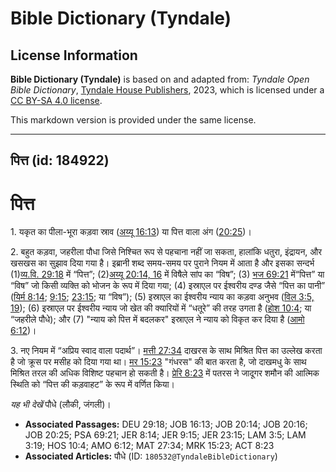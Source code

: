 # Bible Dictionary (Tyndale)

## License Information

**Bible Dictionary (Tyndale)** is based on and adapted from: _Tyndale Open Bible Dictionary_, [Tyndale House Publishers](https://tyndaleopenresources.com/), 2023, which is licensed under a [CC BY-SA 4.0 license](https://creativecommons.org/licenses/by-sa/4.0/legalcode.en).

This markdown version is provided under the same license.



--------------------------------

## पित्त (id: 184922)

पित्त
=====

1\. यकृत का पीला\-भूरा कड़वा स्राव ([अय्यू 16:13](https://ref.ly/Job16:13)) या पित्त वाला अंग ([20:25](https://ref.ly/Job20:25))। 

2\. बहुत कड़वा, जहरीला पौधा जिसे निश्चित रूप से पहचाना नहीं जा सकता, हालांकि धतुरा, इंद्रायन, और खसखस का सुझाव दिया गया है। इब्रानी शब्द समय\-समय पर पुराने नियम में आता है और इसका सन्दर्भ (1\)[व्य.वि. 29:18](https://ref.ly/Deut29:18) में “पित्त”; (2\)[अय्यू 20:14, 16](https://ref.ly/Job20:14,Job20:16) में विषैले सांप का “विष”; (3\) [भज 69:21](https://ref.ly/Ps69:21) में“पित्त” या “विष” जो किसी व्यक्ति को भोजन के रूप में दिया गया; (4\) इस्राएल पर ईश्वरीय दण्ड जैसे “पित्त का पानी” ([यिर्म 8:14](https://ref.ly/Jer8:14); [9:15](https://ref.ly/Jer9:15); [23:15](https://ref.ly/Jer23:15); या “विष”); (5\) इस्राएल का ईश्वरीय न्याय का कड़वा अनुभव ([विल 3:5, 19](https://ref.ly/Lam3:5,Lam3:19)); (6\) इस्राएल पर ईश्वरीय न्याय जो खेत की क्यारियों में “धतूरे” की तरह उगता है ([होश 10:4](https://ref.ly/Hos10:4); या “जहरीले पौधे); और (7\) "न्याय को पित्त में बदलकर" इस्राएल ने न्याय को विकृत कर दिया है ([आमो 6:12](https://ref.ly/Amos6:12))।

3\. नए नियम में “अप्रिय स्वाद वाला पदार्थ”। [मत्ती 27:34](https://ref.ly/Matt27:34) दाखरस के साथ मिश्रित पित्त का उल्लेख करता है जो क्रूस पर मसीह को दिया गया था। [मर 15:23](https://ref.ly/Mark15:23) "गंधरस" की बात करता है, जो दाखमधु के साथ मिश्रित तरल की अधिक विशिष्ट पहचान हो सकती है। [प्रेरि 8:23](https://ref.ly/Acts8:23) में पतरस ने जादूगर शमौन की आत्मिक स्थिति को “पित्त की कड़वाहट” के रूप में वर्णित किया।

*यह भी देखें* पौधे (लौकी, जंगली)।

* **Associated Passages:** DEU 29:18; JOB 16:13; JOB 20:14; JOB 20:16; JOB 20:25; PSA 69:21; JER 8:14; JER 9:15; JER 23:15; LAM 3:5; LAM 3:19; HOS 10:4; AMO 6:12; MAT 27:34; MRK 15:23; ACT 8:23
* **Associated Articles:** पौधे (ID: `180532@TyndaleBibleDictionary`)


